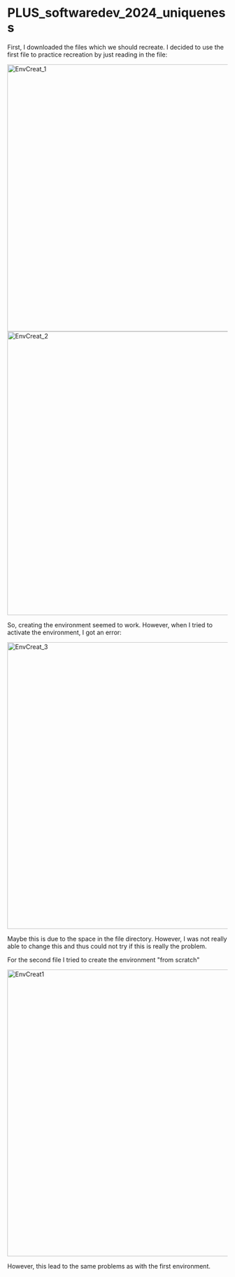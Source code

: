 # PLUS_softwaredev_2024_uniqueness
First, I downloaded the files which we should recreate.
I decided to use the first file to practice recreation by just reading in the file:

<img width="611" alt="EnvCreat_1" src="https://github.com/JoshuaGroesser/PLUS_softwaredev_2024_uniqueness/assets/162980715/a88183ca-f7d6-4253-a55a-508457b4e154">
<img width="649" alt="EnvCreat_2" src="https://github.com/JoshuaGroesser/PLUS_softwaredev_2024_uniqueness/assets/162980715/56cb97e7-e0cd-4e8b-9f99-1d62c72545b3">

So, creating the environment seemed to work. However, when I tried to activate the environment, I got an error:

<img width="656" alt="EnvCreat_3" src="https://github.com/JoshuaGroesser/PLUS_softwaredev_2024_uniqueness/assets/162980715/be591469-ec2a-41b5-ba99-2580fa883630">

Maybe this is due to the space in the file directory. However, I was not really able to change this and thus could not try if this is really the problem.

For the second file I tried to create the environment "from scratch"

<img width="656" alt="EnvCreat1" src="https://github.com/JoshuaGroesser/PLUS_softwaredev_2024_uniqueness/assets/162980715/f3b1012d-4c7b-4cf2-99d9-c17b71d39af0">

However, this lead to the same problems as with the first environment.
